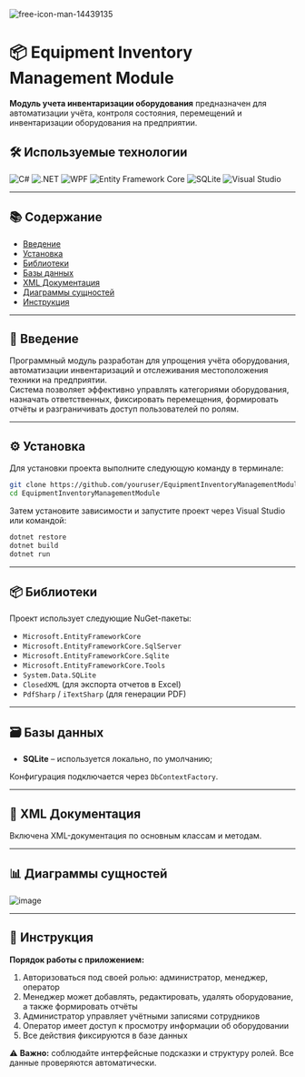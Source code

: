 ![free-icon-man-14439135](https://github.com/user-attachments/assets/3f7a2f1e-d1d2-439a-8e5c-f716ddc99fd0)
# 📦 Equipment Inventory Management Module

**Модуль учета инвентаризации оборудования** предназначен для автоматизации учёта, контроля состояния, перемещений и инвентаризации оборудования на предприятии.  
## 🛠️ Используемые технологии

![C#](https://img.shields.io/badge/C%23-239120?style=flat&logo=c-sharp&logoColor=white)
![.NET](https://img.shields.io/badge/.NET-512BD4?style=flat&logo=dotnet&logoColor=white)
![WPF](https://img.shields.io/badge/WPF-5C2D91?style=flat&logo=windows&logoColor=white)
![Entity Framework Core](https://img.shields.io/badge/EF_Core-6DB33F?style=flat&logo=dotnet&logoColor=white)
![SQLite](https://img.shields.io/badge/SQLite-003B57?style=flat&logo=sqlite&logoColor=white)
![Visual Studio](https://img.shields.io/badge/Visual%20Studio-5C2D91?style=flat&logo=visual-studio&logoColor=white)

---

## 📚 Содержание
- [Введение](#введение)
- [Установка](#установка)
- [Библиотеки](#библиотеки)
- [Базы данных](#базы-данных)
- [XML Документация](#xml-документация)
- [Диаграммы сущностей](#диаграммы-сущностей)
- [Инструкция](#инструкция)

---

## 🧾 Введение

Программный модуль разработан для упрощения учёта оборудования, автоматизации инвентаризаций и отслеживания местоположения техники на предприятии.  
Система позволяет эффективно управлять категориями оборудования, назначать ответственных, фиксировать перемещения, формировать отчёты и разграничивать доступ пользователей по ролям.

---

## ⚙️ Установка

Для установки проекта выполните следующую команду в терминале:

```bash
git clone https://github.com/youruser/EquipmentInventoryManagementModule.git
cd EquipmentInventoryManagementModule
```

Затем установите зависимости и запустите проект через Visual Studio или командой:

```bash
dotnet restore
dotnet build
dotnet run
```

---

## 📦 Библиотеки

Проект использует следующие NuGet-пакеты:

- `Microsoft.EntityFrameworkCore`
- `Microsoft.EntityFrameworkCore.SqlServer`
- `Microsoft.EntityFrameworkCore.Sqlite`
- `Microsoft.EntityFrameworkCore.Tools`
- `System.Data.SQLite`
- `ClosedXML` (для экспорта отчетов в Excel)
- `PdfSharp` / `iTextSharp` (для генерации PDF)

---

## 🗃️ Базы данных

- **SQLite** – используется локально, по умолчанию;

Конфигурация подключается через `DbContextFactory`.

---

## 📄 XML Документация

Включена XML-документация по основным классам и методам.

---

## 📊 Диаграммы сущностей

![image](https://github.com/user-attachments/assets/8f38457e-8d12-43a5-9306-558eb81fcdef)

---

## 📝 Инструкция

**Порядок работы с приложением:**
1. Авторизоваться под своей ролью: администратор, менеджер, оператор
2. Менеджер может добавлять, редактировать, удалять оборудование, а также формировать отчёты
3. Администратор управляет учётными записями сотрудников
4. Оператор имеет доступ к просмотру информации об оборудовании
5. Все действия фиксируются в базе данных

⚠️ **Важно:** соблюдайте интерфейсные подсказки и структуру ролей. Все данные проверяются автоматически.

